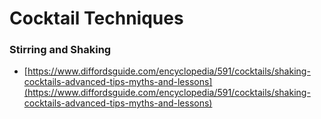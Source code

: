 # Cocktail Techniques



### Stirring and Shaking

* [https://www.diffordsguide.com/encyclopedia/591/cocktails/shaking-cocktails-advanced-tips-myths-and-lessons](https://www.diffordsguide.com/encyclopedia/591/cocktails/shaking-cocktails-advanced-tips-myths-and-lessons)



